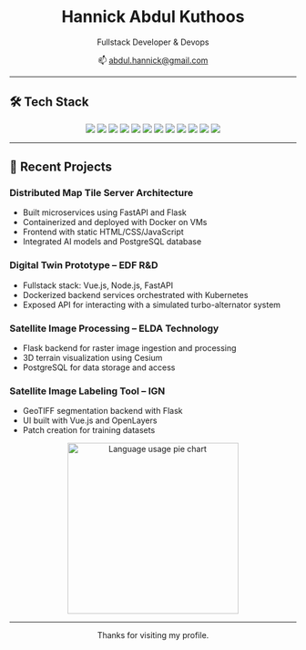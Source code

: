 <h1 align="center">Hannick Abdul Kuthoos</h1>

<p align="center">
Fullstack Developer & Devops
</p>

<p align="center">
📫 <a href="mailto:abdul.hannick@gmail.com">abdul.hannick@gmail.com</a>
</p>

---

## 🛠️ Tech Stack

<p align="center">
  <img src="https://img.shields.io/badge/Python-3670A0?style=for-the-badge&logo=python&logoColor=ffdd54"/>
  <img src="https://img.shields.io/badge/Java-ED8B00?style=for-the-badge&logo=openjdk&logoColor=white"/>
  <img src="https://img.shields.io/badge/Node.js-339933?style=for-the-badge&logo=nodedotjs&logoColor=white"/>
  <img src="https://img.shields.io/badge/Vue.js-42b883?style=for-the-badge&logo=vue.js&logoColor=white"/>
  <img src="https://img.shields.io/badge/Flask-000000?style=for-the-badge&logo=flask&logoColor=white"/>
  <img src="https://img.shields.io/badge/FastAPI-005571?style=for-the-badge&logo=fastapi"/>
  <img src="https://img.shields.io/badge/PostgreSQL-336791?style=for-the-badge&logo=postgresql&logoColor=white"/>
  <img src="https://img.shields.io/badge/MongoDB-4EA94B?style=for-the-badge&logo=mongodb&logoColor=white"/>
  <img src="https://img.shields.io/badge/Docker-2496ED?style=for-the-badge&logo=docker&logoColor=white"/>
  <img src="https://img.shields.io/badge/Kubernetes-326CE5?style=for-the-badge&logo=kubernetes&logoColor=white"/>
  <img src="https://img.shields.io/badge/Linux-FCC624?style=for-the-badge&logo=linux&logoColor=black"/>
  <img src="https://img.shields.io/badge/Git-F05032?style=for-the-badge&logo=git&logoColor=white"/>
</p>

---

## 🚀 Recent Projects

### Distributed Map Tile Server Architecture
- Built microservices using FastAPI and Flask
- Containerized and deployed with Docker on VMs
- Frontend with static HTML/CSS/JavaScript
- Integrated AI models and PostgreSQL database

### Digital Twin Prototype – EDF R&D
- Fullstack stack: Vue.js, Node.js, FastAPI
- Dockerized backend services orchestrated with Kubernetes
- Exposed API for interacting with a simulated turbo-alternator system

### Satellite Image Processing – ELDA Technology
- Flask backend for raster image ingestion and processing
- 3D terrain visualization using Cesium
- PostgreSQL for data storage and access

### Satellite Image Labeling Tool – IGN
- GeoTIFF segmentation backend with Flask
- UI built with Vue.js and OpenLayers
- Patch creation for training datasets

<p align="center">
  <img src="https://quickchart.io/chart?c={
    type:'pie',
    data:{
      labels:['Python','JavaScript','HTML/CSS','Java','C++','SQL'],
      datasets:[{
        data:[20,20,20,10,10,20],
        backgroundColor:['#3670A0','#f1e05a','#e34c26','#b07219','#f34b7d','#336791']
      }]
    },
    options:{
      plugins:{
        legend:{
          position:'right',
          labels:{color:'white',font:{size:14}}
        },
        title:{
          display:true,
          text:'Language Usage Breakdown',
          color:'white',
          font:{size:18}
        }
      },
      layout:{padding:10},
      backgroundColor:'#0d1117'
    }
  }" alt="Language usage pie chart" height="300"/>
</p>


---



<p align="center">
Thanks for visiting my profile.
</p>
